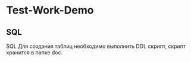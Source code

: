 # Test-Work-Demo


## SQL
SQL Для создания таблиц необходимо выполнить DDL скрипт, скрипт хранится в папке doc.
